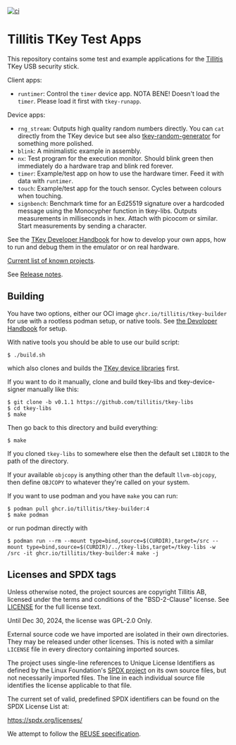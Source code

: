 
[![ci](https://github.com/tillitis/tkey-testapps/actions/workflows/ci.yaml/badge.svg?branch=main&event=push)](https://github.com/tillitis/tkey-testapps/actions/workflows/ci.yaml)

# Tillitis TKey Test Apps

This repository contains some test and example applications for the
[Tillitis](https://tillitis.se/) TKey USB security stick.

Client apps:

- `runtimer`: Control the `timer` device app. NOTA BENE! Doesn't load
  the `timer`. Please load it first with `tkey-runapp`.

Device apps:

- `rng_stream`: Outputs high quality random numbers directly. You can
  `cat` directly from the TKey device but see also
  [tkey-random-generator](https://github.com/tillitis/tkey-random-generator)
  for something more polished.
- `blink`: A minimalistic example in assembly.
- `nx`: Test program for the execution monitor. Should blink green
  then immediately do a hardware trap and blink red forever.
- `timer`: Example/test app on how to use the hardware timer. Feed it
  with data with `runtimer`.
- `touch`: Example/test app for the touch sensor. Cycles between
  colours when touching.
- `signbench`: Benchmark time for an Ed25519 signature over a
  hardcoded message using the Monocypher function in tkey-libs.
  Outputs measurements in milliseconds in hex. Attach with picocom or
  similar. Start measurements by sending a character.

See the [TKey Developer Handbook](https://dev.tillitis.se/) for how to
develop your own apps, how to run and debug them in the emulator or on
real hardware.

[Current list of known projects](https://dev.tillitis.se/projects/).

See [Release notes](RELEASE.md).

## Building

You have two options, either our OCI image
`ghcr.io/tillitis/tkey-builder` for use with a rootless podman setup,
or native tools. See [the Devoloper
Handbook](https://dev.tillitis.se/) for setup.

With native tools you should be able to use our build script:

```
$ ./build.sh
```

which also clones and builds the [TKey device
libraries](https://github.com/tillitis/tkey-libs) first.

If you want to do it manually, clone and build tkey-libs and
tkey-device-signer manually like this:

```
$ git clone -b v0.1.1 https://github.com/tillitis/tkey-libs
$ cd tkey-libs
$ make
```

Then go back to this directory and build everything:

```
$ make
```

If you cloned `tkey-libs` to somewhere else then the default set
`LIBDIR` to the path of the directory.

If your available `objcopy` is anything other than the default
`llvm-objcopy`, then define `OBJCOPY` to whatever they're called on
your system.

If you want to use podman and you have `make` you can run:

```
$ podman pull ghcr.io/tillitis/tkey-builder:4
$ make podman
```

or run podman directly with

```
$ podman run --rm --mount type=bind,source=$(CURDIR),target=/src --mount type=bind,source=$(CURDIR)/../tkey-libs,target=/tkey-libs -w /src -it ghcr.io/tillitis/tkey-builder:4 make -j
```

## Licenses and SPDX tags


Unless otherwise noted, the project sources are copyright Tillitis AB,
licensed under the terms and conditions of the "BSD-2-Clause" license.
See [LICENSE](LICENSE) for the full license text.

Until Dec 30, 2024, the license was GPL-2.0 Only.

External source code we have imported are isolated in their own
directories. They may be released under other licenses. This is noted
with a similar `LICENSE` file in every directory containing imported
sources.

The project uses single-line references to Unique License Identifiers
as defined by the Linux Foundation's [SPDX project](https://spdx.org/)
on its own source files, but not necessarily imported files. The line
in each individual source file identifies the license applicable to
that file.

The current set of valid, predefined SPDX identifiers can be found on
the SPDX License List at:

https://spdx.org/licenses/

We attempt to follow the [REUSE
specification](https://reuse.software/).

